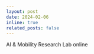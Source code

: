 ```yaml
---
layout: post
date: 2024-02-06
inline: true
related_posts: false
---
```


AI & Mobility Research Lab online
